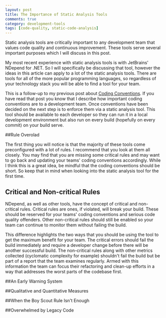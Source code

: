 ```yaml
---
layout: post
title: The Importance of Static Analysis Tools
comments: true
category: development-tools
tags: [code-quality, static-code-analysis]
---
```


Static analysis tools are critically important to any development team that values code quality and continuous improvement. These tools serve several important purposes which I will discuss in this post.  
 
My most recent experience with static analysis tools is with JetBrains' NDepend for .NET. So I will specifically be discussing that tool, however the ideas in this article can apply to a lot of the static analysis tools.  There are tools for all of the more popular programming languages, so regardless of your technology stack you will be able to find a tool for your team.

<!--more-->
 
This is a follow-up to my previous post about  [Coding Conventions](/2014/09/06/remove-refactoring-barriers.html). If you have read that post you know that I describe how
important coding conventions are to a development team.  Once conventions have been decided on the next step is to enforce them via a static analysis tool. This tool should be available to each developer so they can run it in a local development environment but also run on every build (hopefully on every commit) on your build serve. 

##Rule Overolad

The first thing you will notice is that the majority of these tools come preconfigured with a lot of rules. I recommend that you look at them all closely. You may find that you are missing some critical rules and may want to go back and updating your teams' coding conventions accordingly. While I think this is a great idea, be mindful that the coding conventions should be short. So keep that in mind when looking into the static analysis tool for the first time.

## Critical and Non-critical Rules
NDepend, as well as other tools, have the concept of critical and non-critical rules. Critical rules are ones, if violated, will break your build. These should be reserved for your teams' coding conventions and serious code quality offenders. Other non-critical rules should still be enabled so your team can continue to monitor them without failing the build.

This difference highlights the two ways that you should be using the tool to get the maximum benefit for your team. The critical errors should fail the build immediately and require a developer change before there will be another successful build. The non-critical rules along with other metrics collected (cyclomatic complexity for example) shouldn't fail the build but be part of a report that the team examines regularly. Armed with this information the team can focus their refactoring and clean-up efforts in a way that addresses the worst parts of the codebase first.

##An Early Warning System

##Qualitative and Quantitative Measures

##When the Boy Scout Rule Isn't Enough

##Overwhelmed by Legacy Code
